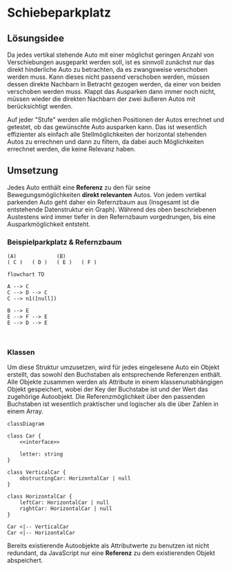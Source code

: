 # Schiebeparkplatz

## Lösungsidee

Da jedes vertikal stehende Auto mit einer möglichst geringen Anzahl von Verschiebungen ausgeparkt werden soll, ist es sinnvoll zunächst nur das direkt hinderliche Auto zu betrachten, da es zwangsweise verschoben werden muss. Kann dieses nicht passend verschoben werden, müssen dessen direkte Nachbarn in Betracht gezogen werden, da einer von beiden verschoben werden muss. Klappt das Ausparken dann immer noch nicht, müssen wieder die direkten Nachbarn der zwei äußeren Autos mit berücksichtigt werden.

Auf jeder "Stufe" werden alle möglichen Positionen der Autos errechnet und getestet, ob das gewünschte Auto ausparken kann. Das ist wesentlich effizienter als einfach alle Stellmöglichkeiten der horizontal stehenden Autos zu errechnen und dann zu filtern, da dabei auch Möglichkeiten errechnet werden, die keine Relevanz haben.

## Umsetzung

Jedes Auto enthält eine **Referenz** zu den für seine Bewegungsmöglichkeiten **direkt relevanten** Autos. Von jedem vertikal parkenden Auto geht daher ein Refernzbaum aus (Insgesamt ist die entstehende Datenstruktur ein Graph). Während des oben beschriebenen Austestens wird immer tiefer in den Refernzbaum vorgedrungen, bis eine Ausparkmöglichkeit entsteht.

### Beispielparkplatz & Refernzbaum

```
(A)				(B)
( C )	( D )	( E ) 	( F )
```

```mermaid
flowchart TD

A --> C 
C --> D --> C
C --> n1([null])

B --> E
E --> F --> E
E --> D --> E

	
```

### Klassen

Um diese Struktur umzusetzen, wird für jedes eingelesene Auto ein Objekt erstellt, das sowohl den Buchstaben als entsprechende Referenzen enthält. Alle Objekte zusammen werden als Attribute in einem klassenunabhängigen Objekt gespeichert, wobei der Key der Buchstabe ist und der Wert das zugehörige Autoobjekt. Die Referenzmöglichkeit über den passenden Buchstaben ist wesentlich praktischer und logischer als die über Zahlen in einem Array.

```mermaid
classDiagram

class Car {
	<<interface>>
	
	letter: string
}

class VerticalCar {
	obstructingCar: HorizontalCar | null
}

class HorizontalCar {
	leftCar: HorizontalCar | null
	rightCar: HorizontalCar | null
}

Car <|-- VerticalCar
Car <|-- HorizontalCar
```

Bereits existierende Autoobjekte als Attributwerte zu benutzen ist nicht redundant, da JavaScript nur eine **Referenz** zu dem existierenden Objekt abspeichert.
